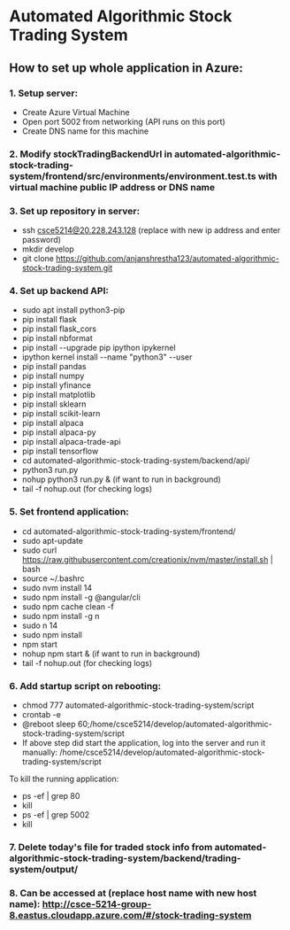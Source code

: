 # Automated Algorithmic Stock Trading System

## How to set up whole application in Azure:

### 1. Setup server:
- Create Azure Virtual Machine
- Open port 5002 from networking (API runs on this port)
- Create DNS name for this machine

### 2. Modify stockTradingBackendUrl in automated-algorithmic-stock-trading-system/frontend/src/environments/environment.test.ts with virtual machine public IP address or DNS name

### 3. Set up repository in server:
- ssh csce5214@20.228.243.128 (replace with new ip address and enter password)
- mkdir develop
- git clone https://github.com/anjanshrestha123/automated-algorithmic-stock-trading-system.git

### 4. Set up backend API:
- sudo apt install python3-pip
- pip install flask
- pip install flask_cors
- pip install nbformat
- pip install --upgrade pip ipython ipykernel
- ipython kernel install --name "python3" --user
- pip install pandas
- pip install numpy
- pip install yfinance
- pip install matplotlib
- pip install sklearn
- pip install scikit-learn
- pip install alpaca
- pip install alpaca-py
- pip install alpaca-trade-api
- pip install tensorflow
- cd automated-algorithmic-stock-trading-system/backend/api/
- python3 run.py
- nohup python3 run.py & (if want to run in background)
- tail -f nohup.out (for checking logs)

### 5. Set frontend application:
- cd automated-algorithmic-stock-trading-system/frontend/
- sudo apt-update
- sudo curl https://raw.githubusercontent.com/creationix/nvm/master/install.sh | bash 
- source ~/.bashrc
- sudo nvm install 14
- sudo npm install -g @angular/cli
- sudo npm cache clean -f
- sudo npm install -g n
- sudo n 14
- sudo npm install
- npm start
- nohup npm start & (if want to run in background)
- tail -f nohup.out (for checking logs)

### 6. Add startup script on rebooting:
- chmod 777 automated-algorithmic-stock-trading-system/script
- crontab -e
- @reboot sleep 60;/home/csce5214/develop/automated-algorithmic-stock-trading-system/script
- If above step did start the application, log into the server and run it manually: /home/csce5214/develop/automated-algorithmic-stock-trading-system/script

To kill the running application:
- ps -ef | grep 80
- kill <pid>
- ps -ef | grep 5002
- kill <pid>

### 7. Delete today's file for traded stock info from automated-algorithmic-stock-trading-system/backend/trading-system/output/

### 8.  Can be accessed at (replace host name with new host name): http://csce-5214-group-8.eastus.cloudapp.azure.com/#/stock-trading-system
